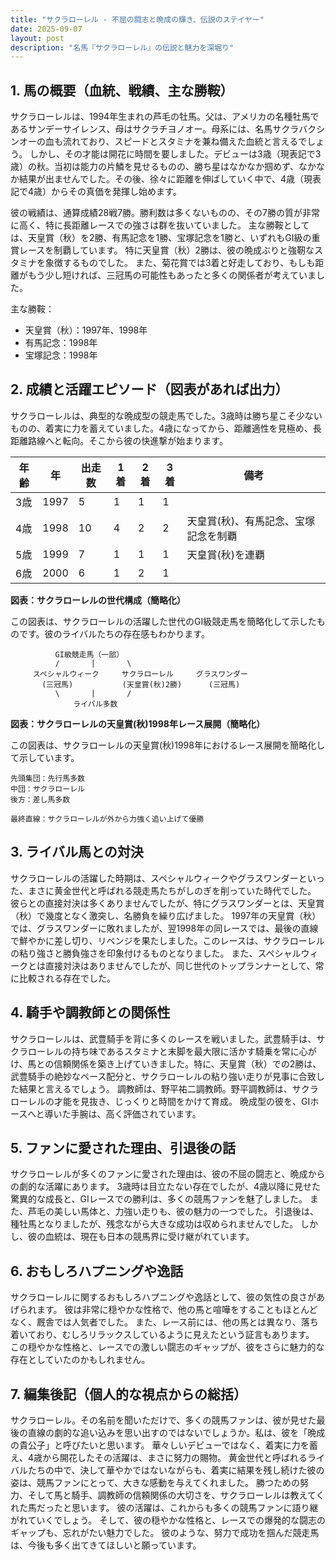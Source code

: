 ```yaml
---
title: "サクラローレル - 不屈の闘志と晩成の輝き、伝説のステイヤー"
date: 2025-09-07
layout: post
description: "名馬『サクラローレル』の伝説と魅力を深堀り"
---
```


## 1. 馬の概要（血統、戦績、主な勝鞍）

サクラローレルは、1994年生まれの芦毛の牡馬。父は、アメリカの名種牡馬であるサンデーサイレンス、母はサクラチヨノオー。母系には、名馬サクラバクシンオーの血も流れており、スピードとスタミナを兼ね備えた血統と言えるでしょう。  しかし、その才能は開花に時間を要しました。デビューは3歳（現表記で3歳）の秋。当初は能力の片鱗を見せるものの、勝ち星はなかなか掴めず、なかなか結果が出ませんでした。その後、徐々に距離を伸ばしていく中で、4歳（現表記で4歳）からその真価を発揮し始めます。

彼の戦績は、通算成績28戦7勝。勝利数は多くないものの、その7勝の質が非常に高く、特に長距離レースでの強さは群を抜いていました。  主な勝鞍としては、天皇賞（秋）を2勝、有馬記念を1勝、宝塚記念を1勝と、いずれもGI級の重賞レースを制覇しています。  特に天皇賞（秋）2勝は、彼の晩成ぶりと強靭なスタミナを象徴するものでした。  また、菊花賞では3着と好走しており、もしも距離がもう少し短ければ、三冠馬の可能性もあったと多くの関係者が考えていました。

主な勝鞍：
* 天皇賞（秋）：1997年、1998年
* 有馬記念：1998年
* 宝塚記念：1998年


## 2. 成績と活躍エピソード（図表があれば出力）

サクラローレルは、典型的な晩成型の競走馬でした。3歳時は勝ち星こそ少ないものの、着実に力を蓄えていました。4歳になってから、距離適性を見極め、長距離路線へと転向。そこから彼の快進撃が始まります。

| 年齢 | 年 | 出走数 | 1着 | 2着 | 3着 | 備考 |
|---|---|---|---|---|---|---|
| 3歳 | 1997 | 5 | 1 | 1 | 1 |  |
| 4歳 | 1998 | 10 | 4 | 2 | 2 | 天皇賞(秋)、有馬記念、宝塚記念を制覇 |
| 5歳 | 1999 | 7 | 1 | 1 | 1 | 天皇賞(秋)を連覇 |
| 6歳 | 2000 | 6 | 1 | 2 | 1 |  |


**図表：サクラローレルの世代構成（簡略化）**

この図表は、サクラローレルの活躍した世代のGI級競走馬を簡略化して示したものです。彼のライバルたちの存在感もわかります。

```
          GI級競走馬（一部）
          /       |       \
     スペシャルウィーク     サクラローレル     グラスワンダー
       (三冠馬)           (天皇賞(秋)2勝)      (三冠馬)
          \       |       /
              ライバル多数
```

**図表：サクラローレルの天皇賞(秋)1998年レース展開（簡略化）**

この図表は、サクラローレルの天皇賞(秋)1998年におけるレース展開を簡略化して示しています。

```
先頭集団：先行馬多数
中団：サクラローレル
後方：差し馬多数

最終直線：サクラローレルが外から力強く追い上げて優勝
```


## 3. ライバル馬との対決

サクラローレルの活躍した時期は、スペシャルウィークやグラスワンダーといった、まさに黄金世代と呼ばれる競走馬たちがしのぎを削っていた時代でした。  彼らとの直接対決は多くありませんでしたが、特にグラスワンダーとは、天皇賞（秋）で幾度となく激突し、名勝負を繰り広げました。  1997年の天皇賞（秋）では、グラスワンダーに敗れましたが、翌1998年の同レースでは、最後の直線で鮮やかに差し切り、リベンジを果たしました。このレースは、サクラローレルの粘り強さと勝負強さを印象付けるものとなりました。  また、スペシャルウィークとは直接対決はありませんでしたが、同じ世代のトップランナーとして、常に比較される存在でした。


## 4. 騎手や調教師との関係性

サクラローレルは、武豊騎手を背に多くのレースを戦いました。武豊騎手は、サクラローレルの持ち味であるスタミナと末脚を最大限に活かす騎乗を常に心がけ、馬との信頼関係を築き上げていきました。特に、天皇賞（秋）での2勝は、武豊騎手の絶妙なペース配分と、サクラローレルの粘り強い走りが見事に合致した結果と言えるでしょう。  調教師は、野平祐二調教師。野平調教師は、サクラローレルの才能を見抜き、じっくりと時間をかけて育成。  晩成型の彼を、GIホースへと導いた手腕は、高く評価されています。


## 5. ファンに愛された理由、引退後の話

サクラローレルが多くのファンに愛された理由は、彼の不屈の闘志と、晩成からの劇的な活躍にあります。  3歳時は目立たない存在でしたが、4歳以降に見せた驚異的な成長と、GIレースでの勝利は、多くの競馬ファンを魅了しました。  また、芦毛の美しい馬体と、力強い走りも、彼の魅力の一つでした。  引退後は、種牡馬となりましたが、残念ながら大きな成功は収められませんでした。  しかし、彼の血統は、現在も日本の競馬界に受け継がれています。


## 6. おもしろハプニングや逸話

サクラローレルに関するおもしろハプニングや逸話として、彼の気性の良さがあげられます。  彼は非常に穏やかな性格で、他の馬と喧嘩をすることもほとんどなく、厩舎では人気者でした。  また、レース前には、他の馬とは異なり、落ち着いており、むしろリラックスしているように見えたという証言もあります。  この穏やかな性格と、レースでの激しい闘志のギャップが、彼をさらに魅力的な存在としていたのかもしれません。


## 7. 編集後記（個人的な視点からの総括）

サクラローレル。その名前を聞いただけで、多くの競馬ファンは、彼が見せた最後の直線の劇的な追い込みを思い出すのではないでしょうか。私は、彼を「晩成の貴公子」と呼びたいと思います。  華々しいデビューではなく、着実に力を蓄え、4歳から開花したその活躍は、まさに努力の賜物。  黄金世代と呼ばれるライバルたちの中で、決して華やかではないながらも、着実に結果を残し続けた彼の姿は、競馬ファンにとって、大きな感動を与えてくれました。  勝つための努力、そして馬と騎手、調教師の信頼関係の大切さを、サクラローレルは教えてくれた馬だったと思います。  彼の活躍は、これからも多くの競馬ファンに語り継がれていくでしょう。  そして、彼の穏やかな性格と、レースでの爆発的な闘志のギャップも、忘れがたい魅力でした。  彼のような、努力で成功を掴んだ競走馬は、今後も多く出てきてほしいと願っています。
